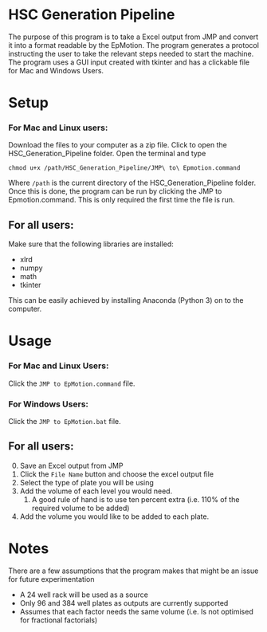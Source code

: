 # HSC Generation Pipeline

The purpose of this program is to take a Excel output from JMP and convert it into a format readable by the EpMotion. The program generates a protocol instructing the user to take the relevant steps needed to start the machine. The program uses a GUI input created with tkinter and has a clickable file for Mac and Windows Users.


# Setup

### For Mac and Linux users:

Download the files to your computer as a zip file. Click to open the HSC_Generation_Pipeline folder. Open the terminal and type

```
chmod u+x /path/HSC_Generation_Pipeline/JMP\ to\ Epmotion.command
```


Where ``` /path ``` is the current directory of the HSC_Generation_Pipeline folder. Once this is done, the program can be run by clicking the JMP to Epmotion.command. This is only required the first time the file is run.

## For all users:

Make sure that the following libraries are installed:

* xlrd
* numpy
* math
* tkinter

This can be easily achieved by installing Anaconda (Python 3) on to the computer.

# Usage

### For Mac and Linux Users:

Click the ```JMP to EpMotion.command``` file.

### For Windows Users:

Click the ```JMP to EpMotion.bat``` file.

## For all users:

0. Save an Excel output from JMP
1. Click the ```File Name``` button and choose the excel output file
2. Select the type of plate you will be using
3. Add the volume of each level you would need.
    1. A good rule of hand is to use ten percent extra (i.e. 110% of the required volume to be added)
4. Add the volume you would like to be added to each plate.



# Notes

There are a few assumptions that the program makes that might be an issue for future experimentation

* A 24 well rack will be used as a source
* Only 96 and 384 well plates as outputs are currently supported
* Assumes that each factor needs the same volume (i.e. Is not optimised for fractional factorials)
